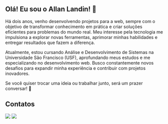 ## Olá! Eu sou o Allan Landin! 👋

Há dois anos, venho desenvolvendo projetos para a web, sempre com o objetivo de transformar conhecimento em prática e criar soluções eficientes para problemas do mundo real. Meu interesse pela tecnologia me impulsiona a explorar novas ferramentas, aprimorar minhas habilidades e entregar resultados que fazem a diferença.

Atualmente, estou cursando Análise e Desenvolvimento de Sistemas na Universidade São Francisco (USF), aprofundando meus estudos e me especializando no desenvolvimento web. Busco constantemente novos desafios para expandir minha experiência e contribuir com projetos inovadores.

Se você quiser trocar uma ideia ou trabalhar junto, será um prazer conversar! 🚀

## Contatos
<div>
  <a href="https://www.linkedin.com/in/allan-landin/"><img src="https://img.shields.io/badge/LinkedIn-0077B5?style=for-the-badge&logo=linkedin&logoColor=white"></img></a>
  <a href="mailto:allan.landin25@gmail.com?subject=Quero conversar com você Allan!"><img src="https://img.shields.io/badge/Gmail-D14836?style=for-the-badge&logo=gmail&logoColor=white"></img></a>
<div>



